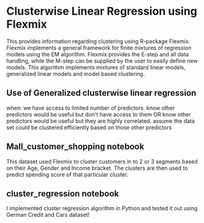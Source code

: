 # Clusterwise Linear Regression using Flexmix

This  provides information regarding clustering using R-package Flexmix. Flexmix implements a general framework for finite mixtures of regression models using the EM algorithm. Flexmix provides  the E-step and all data handling, while the M-step can be supplied by the user to easily define new models. This algorithm implements mixtures of standard linear models, generalized linear models and model based clustering. 

## Use of Generalized clusterwise linear regression
when: we have access to limited number of predictors.      know other predictors would be useful but don't have access to them OR know other predictors would be useful but they are highly correlated.     assume the data set could be clustered efficiently based on those other predictors

## Mall_customer_shopping notebook
  This dataset used Flexmix to cluster customers in to 2 or 3 segments based on their Age, Gender and Income bracket. The clusters are then used to predict spending score of that particular cluster.
  
  
## cluster_regression notebook
I implemented cluster regression algorithm in Python and tested it out using German Credit and Cars dataset!

  

